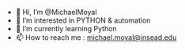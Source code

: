 - 👋 Hi, I’m @MichaelMoyal
- 👀 I’m interested in PYTHON & automation
- 🌱 I’m currently learning Python
- 📫 How to reach me : michael.moyal@insead.edu

<!---
MichaelMoyal/MichaelMoyal is a ✨ special ✨ repository because its `README.md` (this file) appears on your GitHub profile.
You can click the Preview link to take a look at your changes.
--->

